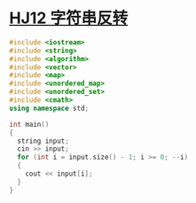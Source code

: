 # [**HJ12** **字符串反转**](https://www.nowcoder.com/practice/e45e078701ab4e4cb49393ae30f1bb04?tpId=37&tqId=21235&rp=1&ru=/ta/huawei&qru=/ta/huawei&difficulty=&judgeStatus=&tags=/question-ranking)



```c++
#include <iostream>
#include <string>
#include <algorithm>
#include <vector>
#include <map>
#include <unordered_map>
#include <unordered_set>
#include <cmath>
using namespace std;

int main()
{
  string input;
  cin >> input;
  for (int i = input.size() - 1; i >= 0; --i)
  {
    cout << input[i];
  }
}
```

